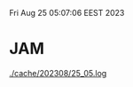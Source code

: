 Fri Aug 25 05:07:06 EEST 2023
# JAM
<a href='./cache/202308/25_05.log'>./cache/202308/25_05.log</a>
